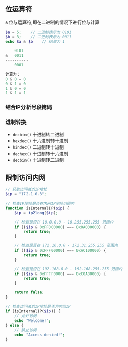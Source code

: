 ## 位运算符
`&` 位与运算符,即在二进制的情况下进行位与计算
```php
$a = 5;    // 二进制表示为 0101
$b = 3;    // 二进制表示为 0011
echo $a & $b    // 结果为 1

    0101
&   0011
----------
    0001

计算为：
0 & 0 = 0
0 & 1 = 0
1 & 0 = 0
1 & 1 = 1
```

### 结合IP分析号段掩码


### 进制转换
+ `decbin()` 十进制转二进制
+ `hexdec()` 十六进制转十进制
+ `bindec()` 二进制转十进制
+ `dechex()` 十进制转十六进制
+ `decbin()` 十进制转二进制


## 限制访问内网
```php
// 获取访问者的IP地址
$ip = "172.1.0.3";

// 检查IP地址是否在内网IP地址范围内
function isInternalIP($ip) {
    $ip = ip2long($ip);

    // 检查是否在 10.0.0.0 - 10.255.255.255 范围内
    if (($ip & 0xFF000000) === 0x0A000000) {
        return true;
    }

    // 检查是否在 172.16.0.0 - 172.31.255.255 范围内
    if (($ip & 0xFFF00000) === 0xAC100000) {
        return true;
    }

    // 检查是否在 192.168.0.0 - 192.168.255.255 范围内
    if (($ip & 0xFFFF0000) === 0xC0A80000) {
        return true;
    }

    return false;
}

// 检查访问者的IP地址是否为内网IP
if (isInternalIP($ip)) {
    // 允许访问
    echo "Welcome!";
} else {
    // 禁止访问
    echo "Access denied!";
}
```